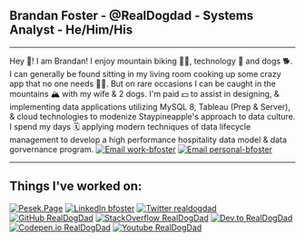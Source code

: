 ## Brandan Foster - @RealDogdad - Systems Analyst - He/Him/His
---
Hey 👋! I am Brandan! I enjoy mountain biking 🚵‍♂️, technology 💾 and dogs 🐕.
I can generally be found sitting in my living room cooking up some crazy app that no one needs 👨‍💻. 
But on rare occasions I can be caught in the mountains 🏔️ with my wife & 2 dogs.
I'm paid 💵 to assist in designing, & implementing data applications utilizing MySQL 8, Tableau (Prep & Server), & cloud technologies to modenize Staypineapple's approach to data culture. I spend my days 🗓️ applying modern techniques of data lifecycle management to develop a high performance hospitality data model & data gorvernance program.
[![Email work-bfoster](https://img.shields.io/badge/Email-bfoster@staypineapple.com-00843d?style=for-the-badge&logo=gmail)](mailto:bfoster@staypineapple.com)
[![Email personal-bfoster](https://img.shields.io/badge/Email-brandan@getfoster.net-8B89CC?style=for-the-badge&logo=ProtonMail)](mailto:brandan@getfoster.net)

---
Things I've worked on:
---
[![Pesek.Page](https://img.shields.io/badge/Pesek-Page-d49999?style=for-the-badge)](https://pesek.page)
[![LinkedIn bfoster](https://img.shields.io/badge/LinkedIn-realdogdad-0A66C2?style=for-the-badge&logo=linkedin)](https://www.linkedin.com/in/RealDogDad/)
[![Twitter realdogdad](https://img.shields.io/badge/Twitter-@real_dog_dad-9cf?style=for-the-badge&logo=twitter)](https://twitter.com/real_dog_dad)
[![GitHub RealDogDad](https://img.shields.io/badge/GitHub-@RealDogDad-181717?style=for-the-badge&logo=github)](https://github.com/RealDogDad)
[![StackOverflow RealDogDad](https://img.shields.io/badge/StackOverFlow-@RealDogDad-181717?style=for-the-badge&logo=stackoverflow)](https://github.com/RealDogDad)
[![Dev.to RealDogDad](https://img.shields.io/badge/Dev.to-@RealDogDad-181717?style=for-the-badge&logo=dev.to)](https://dev.to/realdogdad)
[![Codepen.io RealDogDad](https://img.shields.io/badge/Codepen-@RealDogDad-181717?style=for-the-badge&logo=codepen)](https://codepen.io/RealDogDad)
[![Youtube RealDogDad](https://img.shields.io/badge/Youtube-@RealDogDad-181717?style=for-the-badge&logo=youtube)](https://www.youtube.com/realdogdad)
